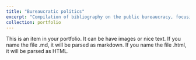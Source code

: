 ```yaml
---
title: "Bureaucratic politics"
excerpt: "Compilation of bibliography on the public bureaucracy, focusing on politicisation, and new dataset on Brazilian officers (2011 - 2022)"
collection: portfolio
---
```


This is an item in your portfolio. It can be have images or nice text. If you name the file .md, it will be parsed as markdown. If you name the file .html, it will be parsed as HTML. 
